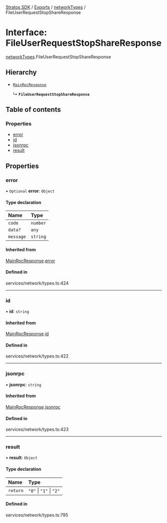 [Stratos SDK](../README.md) / [Exports](../modules.md) / [networkTypes](../modules/networkTypes.md) / FileUserRequestStopShareResponse

# Interface: FileUserRequestStopShareResponse

[networkTypes](../modules/networkTypes.md).FileUserRequestStopShareResponse

## Hierarchy

- [`MainRpcResponse`](networkTypes.MainRpcResponse.md)

  ↳ **`FileUserRequestStopShareResponse`**

## Table of contents

### Properties

- [error](networkTypes.FileUserRequestStopShareResponse.md#error)
- [id](networkTypes.FileUserRequestStopShareResponse.md#id)
- [jsonrpc](networkTypes.FileUserRequestStopShareResponse.md#jsonrpc)
- [result](networkTypes.FileUserRequestStopShareResponse.md#result)

## Properties

### error

• `Optional` **error**: `Object`

#### Type declaration

| Name | Type |
| :------ | :------ |
| `code` | `number` |
| `data?` | `any` |
| `message` | `string` |

#### Inherited from

[MainRpcResponse](networkTypes.MainRpcResponse.md).[error](networkTypes.MainRpcResponse.md#error)

#### Defined in

services/network/types.ts:424

___

### id

• **id**: `string`

#### Inherited from

[MainRpcResponse](networkTypes.MainRpcResponse.md).[id](networkTypes.MainRpcResponse.md#id)

#### Defined in

services/network/types.ts:422

___

### jsonrpc

• **jsonrpc**: `string`

#### Inherited from

[MainRpcResponse](networkTypes.MainRpcResponse.md).[jsonrpc](networkTypes.MainRpcResponse.md#jsonrpc)

#### Defined in

services/network/types.ts:423

___

### result

• **result**: `Object`

#### Type declaration

| Name | Type |
| :------ | :------ |
| `return` | ``"0"`` \| ``"1"`` \| ``"2"`` |

#### Defined in

services/network/types.ts:795
